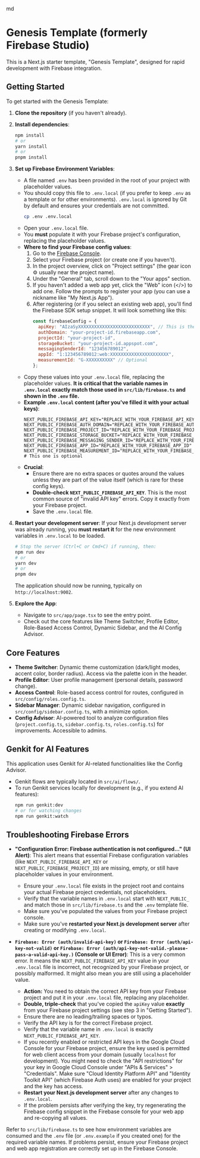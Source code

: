 md
# Genesis Template (formerly Firebase Studio)

This is a Next.js starter template, "Genesis Template", designed for rapid development with Firebase integration.

## Getting Started

To get started with the Genesis Template:

1.  **Clone the repository** (if you haven't already).
2.  **Install dependencies**:
    ```bash
    npm install
    # or
    yarn install
    # or
    pnpm install
    ```
3.  **Set up Firebase Environment Variables**:
    *   A file named `.env` has been provided in the root of your project with placeholder values.
    *   You should copy this file to `.env.local` (if you prefer to keep `.env` as a template or for other environments). `.env.local` is ignored by Git by default and ensures your credentials are not committed.
        ```bash
        cp .env .env.local
        ```
    *   Open your `.env.local` file.
    *   You **must** populate it with your Firebase project's configuration, replacing the placeholder values.
    *   **Where to find your Firebase config values**:
        1.  Go to the [Firebase Console](https://console.firebase.google.com/).
        2.  Select your Firebase project (or create one if you haven't).
        3.  In the project overview, click on "Project settings" (the gear icon ⚙️ usually near the project name).
        4.  Under the "General" tab, scroll down to the "Your apps" section.
        5.  If you haven't added a web app yet, click the "Web" icon (</>) to add one. Follow the prompts to register your app (you can use a nickname like "My Next.js App").
        6.  After registering (or if you select an existing web app), you'll find the Firebase SDK setup snippet. It will look something like this:
            ```javascript
            const firebaseConfig = {
              apiKey: "AIzaSyXXXXXXXXXXXXXXXXXXXXXXXXXXX", // This is the crucial one
              authDomain: "your-project-id.firebaseapp.com",
              projectId: "your-project-id",
              storageBucket: "your-project-id.appspot.com",
              messagingSenderId: "123456789012",
              appId: "1:123456789012:web:XXXXXXXXXXXXXXXXXXXXXX",
              measurementId: "G-XXXXXXXXXX" // Optional
            };
            ```
    *   Copy these values into your `.env.local` file, replacing the placeholder values. **It is critical that the variable names in `.env.local` exactly match those used in `src/lib/firebase.ts` and shown in the `.env` file.**
    *   **Example `.env.local` content (after you've filled it with your actual keys)**:
        ```env
        NEXT_PUBLIC_FIREBASE_API_KEY="REPLACE_WITH_YOUR_FIREBASE_API_KEY"
        NEXT_PUBLIC_FIREBASE_AUTH_DOMAIN="REPLACE_WITH_YOUR_FIREBASE_AUTH_DOMAIN"
        NEXT_PUBLIC_FIREBASE_PROJECT_ID="REPLACE_WITH_YOUR_FIREBASE_PROJECT_ID"
        NEXT_PUBLIC_FIREBASE_STORAGE_BUCKET="REPLACE_WITH_YOUR_FIREBASE_STORAGE_BUCKET"
        NEXT_PUBLIC_FIREBASE_MESSAGING_SENDER_ID="REPLACE_WITH_YOUR_FIREBASE_MESSAGING_SENDER_ID"
        NEXT_PUBLIC_FIREBASE_APP_ID="REPLACE_WITH_YOUR_FIREBASE_APP_ID"
        NEXT_PUBLIC_FIREBASE_MEASUREMENT_ID="REPLACE_WITH_YOUR_FIREBASE_MEASUREMENT_ID" # This one is optional
        ```
    *   **Crucial**:
        *   Ensure there are no extra spaces or quotes around the values unless they are part of the value itself (which is rare for these config keys).
        *   **Double-check `NEXT_PUBLIC_FIREBASE_API_KEY`**. This is the most common source of "invalid API key" errors. Copy it exactly from your Firebase project.
        *   Save the `.env.local` file.

4.  **Restart your development server**:
    If your Next.js development server was already running, you **must restart it** for the new environment variables in `.env.local` to be loaded.
    ```bash
    # Stop the server (Ctrl+C or Cmd+C) if running, then:
    npm run dev
    # or
    yarn dev
    # or
    pnpm dev
    ```
    The application should now be running, typically on `http://localhost:9002`.

5.  **Explore the App**:
    *   Navigate to `src/app/page.tsx` to see the entry point.
    *   Check out the core features like Theme Switcher, Profile Editor, Role-Based Access Control, Dynamic Sidebar, and the AI Config Advisor.

## Core Features

-   **Theme Switcher**: Dynamic theme customization (dark/light modes, accent color, border radius). Access via the palette icon in the header.
-   **Profile Editor**: User profile management (personal details, password change).
-   **Access Control**: Role-based access control for routes, configured in `src/config/roles.config.ts`.
-   **Sidebar Manager**: Dynamic sidebar navigation, configured in `src/config/sidebar.config.ts`, with a minimize option.
-   **Config Advisor**: AI-powered tool to analyze configuration files (`project.config.ts`, `sidebar.config.ts`, `roles.config.ts`) for improvements. Accessible to admins.

## Genkit for AI Features

This application uses Genkit for AI-related functionalities like the Config Advisor.
-   Genkit flows are typically located in `src/ai/flows/`.
-   To run Genkit services locally for development (e.g., if you extend AI features):
    ```bash
    npm run genkit:dev
    # or for watching changes
    npm run genkit:watch
    ```

## Troubleshooting Firebase Errors

-   **"Configuration Error: Firebase authentication is not configured..." (UI Alert)**:
    This alert means that essential Firebase configuration variables (like `NEXT_PUBLIC_FIREBASE_API_KEY` or `NEXT_PUBLIC_FIREBASE_PROJECT_ID`) are missing, empty, or still have placeholder values in your environment.
    *   Ensure your `.env.local` file exists in the project root and contains your actual Firebase project credentials, not placeholders.
    *   Verify that the variable names in `.env.local` start with `NEXT_PUBLIC_` and match those in `src/lib/firebase.ts` and the `.env` template file.
    *   Make sure you've populated the values from your Firebase project console.
    *   Make sure you've **restarted your Next.js development server** after creating or modifying `.env.local`.

-   **`Firebase: Error (auth/invalid-api-key)` or `Firebase: Error (auth/api-key-not-valid)` or `Firebase: Error (auth/api-key-not-valid.-please-pass-a-valid-api-key.)` (Console or UI Error)**:
    This is a very common error. It means the `NEXT_PUBLIC_FIREBASE_API_KEY` value in your `.env.local` file is incorrect, not recognized by your Firebase project, or possibly malformed. It might also mean you are still using a placeholder value.
    *   **Action:** You need to obtain the correct API key from your Firebase project and put it in your `.env.local` file, replacing any placeholder.
    *   **Double, triple-check** that you've copied the `apiKey` value **exactly** from your Firebase project settings (see step 3 in "Getting Started").
    *   Ensure there are no leading/trailing spaces or typos.
    *   Verify the API key is for the correct Firebase project.
    *   Verify that the variable name in `.env.local` is exactly `NEXT_PUBLIC_FIREBASE_API_KEY`.
    *   If you recently enabled or restricted API keys in the Google Cloud Console for your Firebase project, ensure the key used is permitted for web client access from your domain (usually `localhost` for development). You might need to check the "API restrictions" for your key in Google Cloud Console under "APIs & Services" > "Credentials". Make sure "Cloud Identity Platform API" and "Identity Toolkit API" (which Firebase Auth uses) are enabled for your project and the key has access.
    *   **Restart your Next.js development server** after any changes to `.env.local`.
    *   If the problem persists after verifying the key, try regenerating the Firebase config snippet in the Firebase console for your web app and re-copying all values.

Refer to `src/lib/firebase.ts` to see how environment variables are consumed and the `.env` file (or `.env.example` if you created one) for the required variable names. If problems persist, ensure your Firebase project and web app registration are correctly set up in the Firebase Console.
